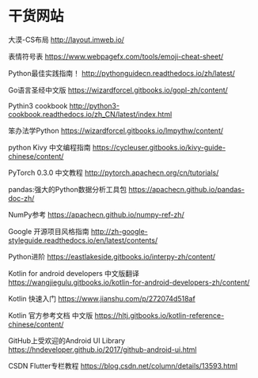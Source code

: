 # 干货网站

大漠-CS布局 http://layout.imweb.io/

表情符号表 https://www.webpagefx.com/tools/emoji-cheat-sheet/

Python最佳实践指南！ http://pythonguidecn.readthedocs.io/zh/latest/

Go语言圣经中文版 https://wizardforcel.gitbooks.io/gopl-zh/content/

Pythin3 cookbook http://python3-cookbook.readthedocs.io/zh_CN/latest/index.html

笨办法学Python https://wizardforcel.gitbooks.io/lmpythw/content/

python Kivy 中文编程指南 https://cycleuser.gitbooks.io/kivy-guide-chinese/content/

PyTorch 0.3.0 中文教程 http://pytorch.apachecn.org/cn/tutorials/

pandas:强大的Python数据分析工具包 https://apachecn.github.io/pandas-doc-zh/

NumPy参考 https://apachecn.github.io/numpy-ref-zh/

Google 开源项目风格指南 http://zh-google-styleguide.readthedocs.io/en/latest/contents/

Python进阶 https://eastlakeside.gitbooks.io/interpy-zh/content/

Kotlin for android developers 中文版翻译 https://wangjiegulu.gitbooks.io/kotlin-for-android-developers-zh/content/

Kotlin 快速入门 https://www.jianshu.com/p/272074d518af

Kotlin 官方参考文档 中文版 https://hltj.gitbooks.io/kotlin-reference-chinese/content/

GitHub上受欢迎的Android UI Library https://hndeveloper.github.io/2017/github-android-ui.html

CSDN Flutter专栏教程 https://blog.csdn.net/column/details/13593.html
